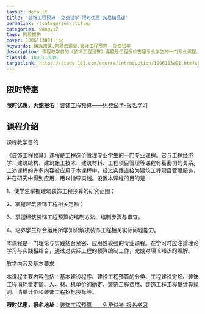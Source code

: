 ```yaml
---
layout: default
title: '装饰工程预算——免费试学-限时优惠-网易精品课'
permalink: /:categories/:title/
categories: wangyi2
tags: 网易提供
cover: 1006113001.jpg
keywords: 精选网课,网易云课堂,装饰工程预算——免费试学
description: 课程教学目的《装饰工程预算》课程是工程造价管理专业学生的一门专业课程。它与工程经济学、建筑结构、建筑施工技术、建筑材料、
classid: 1006113001
targetlink: https://study.163.com/course/introduction/1006113001.htm?share=1&shareId=1025206652&utm_campaign=share&utm_medium=iphoneShare&utm_source=&utm_u=1025206652
---
```


## 限时特惠

**限时优惠，火速报名**：[装饰工程预算——免费试学-报名学习](https://study.163.com/course/introduction/1006113001.htm?share=1&shareId=1025206652&utm_campaign=share&utm_medium=iphoneShare&utm_source=&utm_u=1025206652)

## 课程介绍

课程教学目的

《装饰工程预算》课程是工程造价管理专业学生的一门专业课程。它与工程经济学、建筑结构、建筑施工技术、建筑材料、工程项目管理等课程有着密切的关系。上述课程的许多内容被应用于本课程中，经过实践直接为建筑工程项目管理服务，并在研究中得到应用，用以指导实践。设置本课程的目的是：

1、使学生掌握建筑装饰工程预算的研究范围；

2、掌握建筑装饰工程相关定额；

3、掌握建筑装饰工程预算的编制方法、编制步骤与审查。

4、培养学生综合运用所学知识解决装饰工程相关实际问题能力。

本课程是一门理论与实践结合紧密、应用性较强的专业课程。在学习时应注重理论学习与实践相结合，通过对实际工程的预算编制工作，完成对理论知识的理解。

教学内容及基本要求

本课程主要内容包括：基本建设程序、建设工程预算的分类、工程建设定额、装饰工程消耗量定额、人、材、机单价的确定、装饰工程费用、装饰工程工程量计算规则、清单计价和装饰工程招标投标等。

**限时优惠，报名地址**：[装饰工程预算——免费试学-报名学习](https://study.163.com/course/introduction/1006113001.htm?share=1&shareId=1025206652&utm_campaign=share&utm_medium=iphoneShare&utm_source=&utm_u=1025206652)

